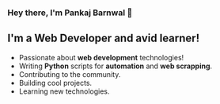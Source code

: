 ### Hey there, I'm Pankaj Barnwal 👋

## I'm a Web Developer and avid learner!
- Passionate about **web development** technologies!
- Writing **Python** scripts for **automation** and **web scrapping**.
- Contributing to the community.
- Building cool projects.
- Learning new technologies.
